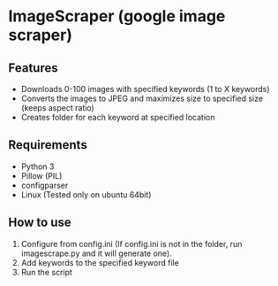 # ImageScraper (google image scraper)
## Features
* Downloads 0-100 images with specified keywords (1 to X keywords)
* Converts the images to JPEG and maximizes size to specified size (keeps aspect ratio)
* Creates folder for each keyword at specified location

## Requirements
* Python 3
* Pillow (PIL)
* configparser
* Linux (Tested only on ubuntu 64bit)

## How to use
1. Configure from config.ini (If config.ini is not in the folder, run imagescrape.py and it will generate one).
2. Add keywords to the specified keyword file
3. Run the script
